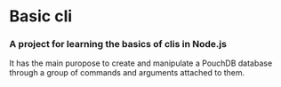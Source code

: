 # Basic cli
### A project for learning the basics of clis in Node.js

It has the main puropose to create and manipulate a PouchDB database through a group of commands and arguments attached to them.

